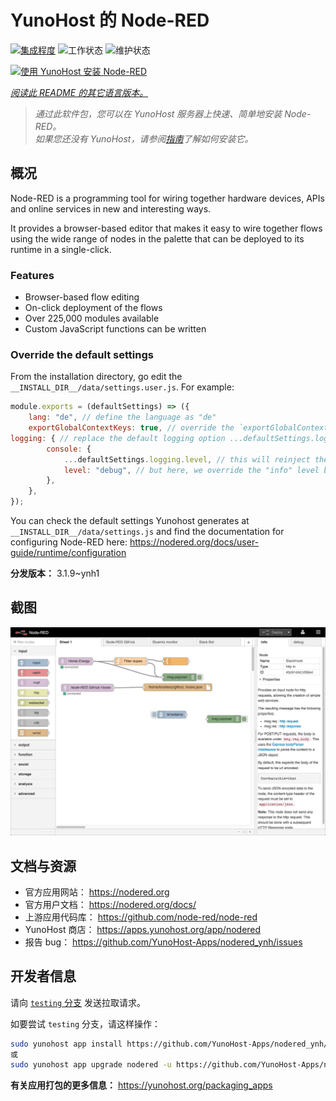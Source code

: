 <!--
注意：此 README 由 <https://github.com/YunoHost/apps/tree/master/tools/readme_generator> 自动生成
请勿手动编辑。
-->

# YunoHost 的 Node-RED

[![集成程度](https://dash.yunohost.org/integration/nodered.svg)](https://dash.yunohost.org/appci/app/nodered) ![工作状态](https://ci-apps.yunohost.org/ci/badges/nodered.status.svg) ![维护状态](https://ci-apps.yunohost.org/ci/badges/nodered.maintain.svg)

[![使用 YunoHost 安装 Node-RED](https://install-app.yunohost.org/install-with-yunohost.svg)](https://install-app.yunohost.org/?app=nodered)

*[阅读此 README 的其它语言版本。](./ALL_README.md)*

> *通过此软件包，您可以在 YunoHost 服务器上快速、简单地安装 Node-RED。*  
> *如果您还没有 YunoHost，请参阅[指南](https://yunohost.org/install)了解如何安装它。*

## 概况

Node-RED is a programming tool for wiring together hardware devices, APIs and online services in new and interesting ways.

It provides a browser-based editor that makes it easy to wire together flows using the wide range of nodes in the palette that can be deployed to its runtime in a single-click.

### Features

- Browser-based flow editing
- On-click deployment of the flows
- Over 225,000 modules available
- Custom JavaScript functions can be written

### Override the default settings

From the installation directory, go edit the `__INSTALL_DIR__/data/settings.user.js`. For example:

```js
module.exports = (defaultSettings) => ({
    lang: "de", // define the language as "de"
    exportGlobalContextKeys: true, // override the `exportGlobalContextKeys` value
logging: { // replace the default logging option ...defaultSettings.logging, // this will reinject the default settings in logging
        console: {
            ...defaultSettings.logging.level, // this will reinject the default settings in logging.console
            level: "debug", // but here, we override the "info" level by "debug"
        },
    },
});
```

You can check the default settings Yunohost generates at `__INSTALL_DIR__/data/settings.js` and find the documentation for configuring Node-RED here: <https://nodered.org/docs/user-guide/runtime/configuration>


**分发版本：** 3.1.9~ynh1

## 截图

![Node-RED 的截图](./doc/screenshots/screenshot.jpg)

## 文档与资源

- 官方应用网站： <https://nodered.org>
- 官方用户文档： <https://nodered.org/docs/>
- 上游应用代码库： <https://github.com/node-red/node-red>
- YunoHost 商店： <https://apps.yunohost.org/app/nodered>
- 报告 bug： <https://github.com/YunoHost-Apps/nodered_ynh/issues>

## 开发者信息

请向 [`testing` 分支](https://github.com/YunoHost-Apps/nodered_ynh/tree/testing) 发送拉取请求。

如要尝试 `testing` 分支，请这样操作：

```bash
sudo yunohost app install https://github.com/YunoHost-Apps/nodered_ynh/tree/testing --debug
或
sudo yunohost app upgrade nodered -u https://github.com/YunoHost-Apps/nodered_ynh/tree/testing --debug
```

**有关应用打包的更多信息：** <https://yunohost.org/packaging_apps>
